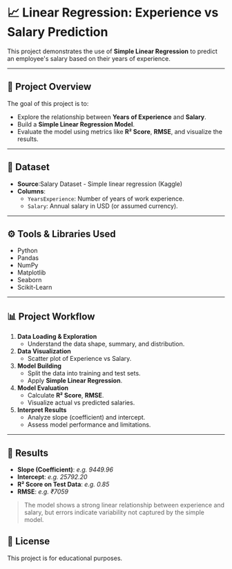
# 📈 Linear Regression: Experience vs Salary Prediction

This project demonstrates the use of **Simple Linear Regression** to predict an employee's salary based on their years of experience.

---

## 🚀 Project Overview

The goal of this project is to:
- Explore the relationship between **Years of Experience** and **Salary**.
- Build a **Simple Linear Regression Model**.
- Evaluate the model using metrics like **R² Score**, **RMSE**, and visualize the results.

---

## 📂 Dataset

- **Source**:Salary Dataset - Simple linear regression (Kaggle)
- **Columns**:
  - `YearsExperience`: Number of years of work experience.
  - `Salary`: Annual salary in USD (or assumed currency).

---

## ⚙️ Tools & Libraries Used

- Python
- Pandas
- NumPy
- Matplotlib
- Seaborn
- Scikit-Learn

---

## 📊 Project Workflow

1. **Data Loading & Exploration**
   - Understand the data shape, summary, and distribution.
2. **Data Visualization**
   - Scatter plot of Experience vs Salary.
3. **Model Building**
   - Split the data into training and test sets.
   - Apply **Simple Linear Regression**.
4. **Model Evaluation**
   - Calculate **R² Score**, **RMSE**.
   - Visualize actual vs predicted salaries.
5. **Interpret Results**
   - Analyze slope (coefficient) and intercept.
   - Assess model performance and limitations.

---

## 📝 Results

- **Slope (Coefficient)**: _e.g. 9449.96_  
- **Intercept**: _e.g. 25792.20_  
- **R² Score on Test Data**: _e.g. 0.85_  
- **RMSE**: _e.g. ₹7059_

> The model shows a strong linear relationship between experience and salary, but errors indicate variability not captured by the simple model.


## 🔗 License

This project is for educational purposes.



